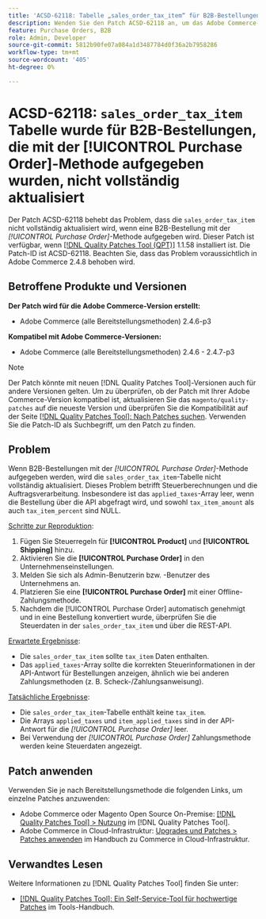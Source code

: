 ```yaml
---
title: 'ACSD-62118: Tabelle „sales_order_tax_item“ für B2B-Bestellungen, die mit der [!UICONTROL Purchase Order]-Methode aufgegeben wurden, wurde nicht vollständig aktualisiert'
description: Wenden Sie den Patch ACSD-62118 an, um das Adobe Commerce-Problem zu beheben, bei dem die Tabelle „sales_order_tax_item“ nicht vollständig aktualisiert wird, wenn B2B-Bestellungen mit der [!UICONTROL Purchase Order]-Methode platziert werden.
feature: Purchase Orders, B2B
role: Admin, Developer
source-git-commit: 5812b90fe07a084a1d3487784d0f36a2b7958286
workflow-type: tm+mt
source-wordcount: '405'
ht-degree: 0%

---
```



# ACSD-62118: `sales_order_tax_item` Tabelle wurde für B2B-Bestellungen, die mit der [!UICONTROL Purchase Order]-Methode aufgegeben wurden, nicht vollständig aktualisiert

Der Patch ACSD-62118 behebt das Problem, dass die `sales_order_tax_item` nicht vollständig aktualisiert wird, wenn eine B2B-Bestellung mit der *[!UICONTROL Purchase Order]*-Methode aufgegeben wird. Dieser Patch ist verfügbar, wenn [[!DNL Quality Patches Tool (QPT)]](/help/tools/quality-patches-tool/quality-patches-tool-to-self-serve-quality-patches.md) 1.1.58 installiert ist. Die Patch-ID ist ACSD-62118. Beachten Sie, dass das Problem voraussichtlich in Adobe Commerce 2.4.8 behoben wird.

## Betroffene Produkte und Versionen

**Der Patch wird für die Adobe Commerce-Version erstellt:**

* Adobe Commerce (alle Bereitstellungsmethoden) 2.4.6-p3

**Kompatibel mit Adobe Commerce-Versionen:**

* Adobe Commerce (alle Bereitstellungsmethoden) 2.4.6 - 2.4.7-p3

>[!NOTE]
>
>Der Patch könnte mit neuen [!DNL Quality Patches Tool]-Versionen auch für andere Versionen gelten. Um zu überprüfen, ob der Patch mit Ihrer Adobe Commerce-Version kompatibel ist, aktualisieren Sie das `magento/quality-patches` auf die neueste Version und überprüfen Sie die Kompatibilität auf der Seite [[!DNL Quality Patches Tool]: Nach Patches suchen](https://experienceleague.adobe.com/tools/commerce-quality-patches/index.html). Verwenden Sie die Patch-ID als Suchbegriff, um den Patch zu finden.

## Problem

Wenn B2B-Bestellungen mit der *[!UICONTROL Purchase Order]*-Methode aufgegeben werden, wird die `sales_order_tax_item`-Tabelle nicht vollständig aktualisiert. Dieses Problem betrifft Steuerberechnungen und die Auftragsverarbeitung. Insbesondere ist das `applied_taxes`-Array leer, wenn die Bestellung über die API abgefragt wird, und sowohl `tax_item_amount` als auch `tax_item_percent` sind NULL.

<u>Schritte zur Reproduktion</u>:

1. Fügen Sie Steuerregeln für **[!UICONTROL Product]** und **[!UICONTROL Shipping]** hinzu.
1. Aktivieren Sie die **[!UICONTROL Purchase Order]** in den Unternehmenseinstellungen.
1. Melden Sie sich als Admin-Benutzerin bzw. -Benutzer des Unternehmens an.
1. Platzieren Sie eine **[!UICONTROL Purchase Order]** mit einer Offline-Zahlungsmethode.
1. Nachdem die [!UICONTROL Purchase Order] automatisch genehmigt und in eine Bestellung konvertiert wurde, überprüfen Sie die Steuerdaten in der `sales_order_tax_item` und über die REST-API.

<u>Erwartete Ergebnisse</u>:

* Die `sales_order_tax_item` sollte `tax_item` Daten enthalten.
* Das `applied_taxes`-Array sollte die korrekten Steuerinformationen in der API-Antwort für Bestellungen anzeigen, ähnlich wie bei anderen Zahlungsmethoden (z. B. Scheck-/Zahlungsanweisung).

<u>Tatsächliche Ergebnisse</u>:

* Die `sales_order_tax_item`-Tabelle enthält keine `tax_item`.
* Die Arrays `applied_taxes` und `item_applied_taxes` sind in der API-Antwort für die *[!UICONTROL Purchase Order]* leer.
* Bei Verwendung der *[!UICONTROL Purchase Order]* Zahlungsmethode werden keine Steuerdaten angezeigt.

## Patch anwenden

Verwenden Sie je nach Bereitstellungsmethode die folgenden Links, um einzelne Patches anzuwenden:

* Adobe Commerce oder Magento Open Source On-Premise: [[!DNL Quality Patches Tool] > Nutzung](/help/tools/quality-patches-tool/usage.md) im [!DNL Quality Patches Tool].
* Adobe Commerce in Cloud-Infrastruktur: [Upgrades und Patches > Patches anwenden](https://experienceleague.adobe.com/docs/commerce-cloud-service/user-guide/develop/upgrade/apply-patches.html) im Handbuch zu Commerce in Cloud-Infrastruktur.

## Verwandtes Lesen

Weitere Informationen zu [!DNL Quality Patches Tool] finden Sie unter:

* [[!DNL Quality Patches Tool]: Ein Self-Service-Tool für hochwertige Patches](/help/tools/quality-patches-tool/quality-patches-tool-to-self-serve-quality-patches.md) im Tools-Handbuch.
